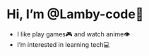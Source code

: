 # Hi, I’m @Lamby-code🐏
- I like play games🎮 and watch anime👁️
- I’m interested in learning tech💻

<!---
Lamby-code/Lamby-code is a ✨ special ✨ repository because its `README.md` (this file) appears on your GitHub profile.
You can click the Preview link to take a look at your changes.
--->
